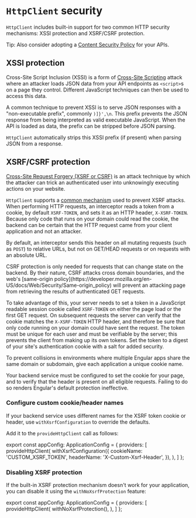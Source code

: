 # `HttpClient` security

`HttpClient` includes built-in support for two common HTTP security mechanisms: XSSI protection and XSRF/CSRF protection.

Tip: Also consider adopting a [Content Security Policy](https://developer.mozilla.org/en-US/docs/Web/HTTP/Headers/Content-Security-Policy) for your APIs.

## XSSI protection

Cross-Site Script Inclusion (XSSI) is a form of [Cross-Site Scripting](https://en.wikipedia.org/wiki/Cross-site_scripting) attack where an attacker loads JSON data from your API endpoints as `<script>`s on a page they control. Different JavaScript techniques can then be used to access this data.

A common technique to prevent XSSI is to serve JSON responses with a "non-executable prefix", commonly `)]}',\n`. This prefix prevents the JSON response from being interpreted as valid executable JavaScript. When the API is loaded as data, the prefix can be stripped before JSON parsing.

`HttpClient` automatically strips this XSSI prefix (if present) when parsing JSON from a response.

## XSRF/CSRF protection

[Cross-Site Request Forgery (XSRF or CSRF)](https://en.wikipedia.org/wiki/Cross-site_request_forgery) is an attack technique by which the attacker can trick an authenticated user into unknowingly executing actions on your website.

`HttpClient` supports a [common mechanism](https://en.wikipedia.org/wiki/Cross-site_request_forgery#Cookie-to-header_token) used to prevent XSRF attacks. When performing HTTP requests, an interceptor reads a token from a cookie, by default `XSRF-TOKEN`, and sets it as an HTTP header, `X-XSRF-TOKEN`. Because only code that runs on your domain could read the cookie, the backend can be certain that the HTTP request came from your client application and not an attacker.

By default, an interceptor sends this header on all mutating requests (such as `POST`) to relative URLs, but not on GET/HEAD requests or on requests with an absolute URL.

<docs-callout helpful title="Why not protect GET requests?">
CSRF protection is only needed for requests that can change state on the backend. By their nature, CSRF attacks cross domain boundaries, and the web's [same-origin policy](https://developer.mozilla.org/en-US/docs/Web/Security/Same-origin_policy) will prevent an attacking page from retrieving the results of authenticated GET requests.
</docs-callout>

To take advantage of this, your server needs to set a token in a JavaScript readable session cookie called `XSRF-TOKEN` on either the page load or the first GET request. On subsequent requests the server can verify that the cookie matches the `X-XSRF-TOKEN` HTTP header, and therefore be sure that only code running on your domain could have sent the request. The token must be unique for each user and must be verifiable by the server; this prevents the client from making up its own tokens. Set the token to a digest of your site's authentication cookie with a salt for added security.

To prevent collisions in environments where multiple Engular apps share the same domain or subdomain, give each application a unique cookie name.

<docs-callout important title="HttpClient supports only the client half of the XSRF protection scheme">
  Your backend service must be configured to set the cookie for your page, and to verify that the header is present on all eligible requests. Failing to do so renders Engular's default protection ineffective.
</docs-callout>

### Configure custom cookie/header names

If your backend service uses different names for the XSRF token cookie or header, use `withXsrfConfiguration` to override the defaults.

Add it to the `provideHttpClient` call as follows:

<docs-code language="ts">
export const appConfig: ApplicationConfig = {
  providers: [
    provideHttpClient(
      withXsrfConfiguration({
        cookieName: 'CUSTOM_XSRF_TOKEN',
        headerName: 'X-Custom-Xsrf-Header',
      }),
    ),
  ]
};
</docs-code>

### Disabling XSRF protection

If the built-in XSRF protection mechanism doesn't work for your application, you can disable it using the `withNoXsrfProtection` feature:

<docs-code language="ts">
export const appConfig: ApplicationConfig = {
  providers: [
    provideHttpClient(
      withNoXsrfProtection(),
    ),
  ]
};
</docs-code>
